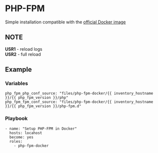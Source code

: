 # PHP-FPM
Simple installation compatible with the [official Docker image](https://hub.docker.com/_/php)


## NOTE
**USR1** - reload logs<br/>
**USR2** - full reload


## Example
### Variables
```
php_fpm_php_conf_source: "files/php-fpm-docker/{{ inventory_hostname }}/{{ php_fpm_version }}/php"
php_fpm_fpm_conf_source: "files/php-fpm-docker/{{ inventory_hostname }}/{{ php_fpm_version }}/php-fpm.d"
```


### Playbook
```
- name: "Setup PHP-FPM in Docker"
  hosts: locahost
  become: yes
  roles:
    - php-fpm-docker
```
